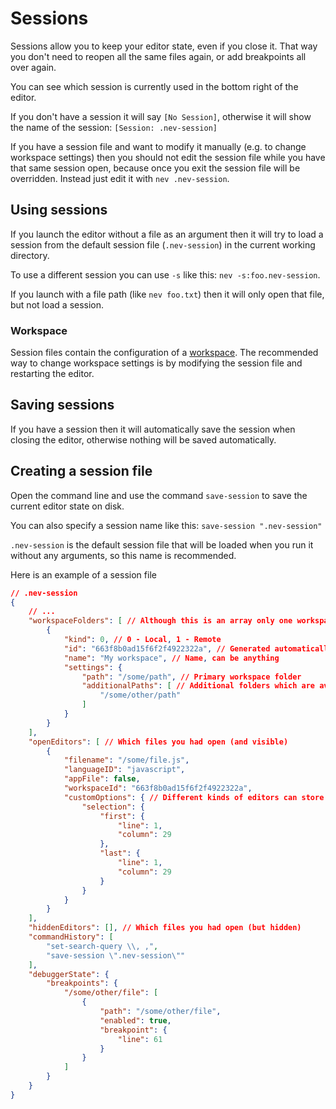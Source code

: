 # Sessions

Sessions allow you to keep your editor state, even if you close it. That way you don't need to reopen all the same files again, or add breakpoints all over again.

You can see which session is currently used in the bottom right of the editor.

If you don't have a session it will say `[No Session]`, otherwise it will show the name of the session:  `[Session: .nev-session]`

If you have a session file and want to modify it manually (e.g. to change workspace settings) then you should not edit the session file while you have that same session open, because once you exit the session file will be overridden.
Instead just edit it with `nev .nev-session`.

## Using sessions

If you launch the editor without a file as an argument then it will try to load a session from the default session file (`.nev-session`) in the current working directory.

To use a different session you can use `-s` like this: `nev -s:foo.nev-session`.

If you launch with a file path (like `nev foo.txt`) then it will only open that file, but not load a session.

### Workspace

Session files contain the configuration of a [workspace](workspaces.md). The recommended way to change workspace settings
is by modifying the session file and restarting the editor.

## Saving sessions

If you have a session then it will automatically save the session when closing the editor, otherwise nothing will be saved automatically.

## Creating a session file

Open the command line and use the command `save-session` to save the current editor state on disk.

You can also specify a session name like this: `save-session ".nev-session"`

`.nev-session` is the default session file that will be loaded when you run it without any arguments, so this name is recommended.

Here is an example of a session file
```json
// .nev-session
{
    // ...
    "workspaceFolders": [ // Although this is an array only one workspace is supported.
        {
            "kind": 0, // 0 - Local, 1 - Remote
            "id": "663f8b0ad15f6f2f4922322a", // Generated automatically, but currently not really used
            "name": "My workspace", // Name, can be anything
            "settings": {
                "path": "/some/path", // Primary workspace folder
                "additionalPaths": [ // Additional folders which are available for e.g. choose-file command
                    "/some/other/path"
                ]
            }
        }
    ],
    "openEditors": [ // Which files you had open (and visible)
        {
            "filename": "/some/file.js",
            "languageID": "javascript",
            "appFile": false,
            "workspaceId": "663f8b0ad15f6f2f4922322a",
            "customOptions": { // Different kinds of editors can store their own state
                "selection": {
                    "first": {
                        "line": 1,
                        "column": 29
                    },
                    "last": {
                        "line": 1,
                        "column": 29
                    }
                }
            }
        }
    ],
    "hiddenEditors": [], // Which files you had open (but hidden)
    "commandHistory": [
        "set-search-query \\, ,",
        "save-session \".nev-session\""
    ],
    "debuggerState": {
        "breakpoints": {
            "/some/other/file": [
                {
                    "path": "/some/other/file",
                    "enabled": true,
                    "breakpoint": {
                        "line": 61
                    }
                }
            ]
        }
    }
}
```
